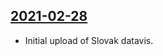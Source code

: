 ## [2021-02-28](https://github.com/faktaoklimatu/graphics/blob/21d375382382c1115c987301cca5a03a830179fd/data-visualization/climate-indicators/world/world-temperature-anomaly-over-time/sk-teplotna-anomalia.ai)

- Initial upload of Slovak datavis.

